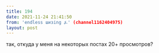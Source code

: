 ```yaml
---
title: 194
date: 2021-11-24 21:41:50
from: 'endless шизing ⍼' (channel1162404975)
layout: post
---
```


так, откуда у меня на некоторых постах 20+ просмотров?
